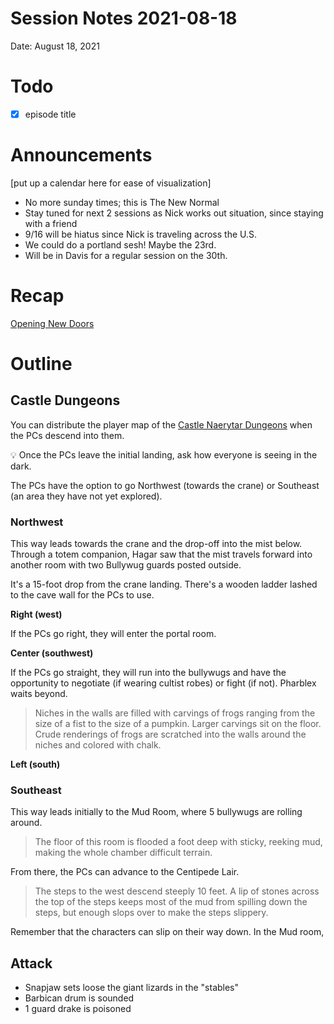 # Session Notes 2021-08-18

Date: August 18, 2021

# Todo

- [x]  episode title

# Announcements

[put up a calendar here for ease of visualization]

- No more sunday times; this is The New Normal
- Stay tuned for next 2 sessions as Nick works out situation, since staying with a friend
- 9/16 will be hiatus since Nick is traveling across the U.S.
- We could do a portland sesh! Maybe the 23rd.
- Will be in Davis for a regular session on the 30th.

# Recap

[Opening New Doors](../../logbook/Opening%20New%20Doors.md) 

# Outline

## Castle Dungeons

You can distribute the player map of the [Castle Naerytar Dungeons](../Handouts/%F0%9F%97%BA%EF%B8%8F%20Castle%20Naerytar%20Dungeons.md) when the PCs descend into them.

<aside>
💡 Once the PCs leave the initial landing, ask how everyone is seeing in the dark.

</aside>

The PCs have the option to go Northwest (towards the crane) or Southeast (an area they have not yet explored).

### Northwest

This way leads towards the crane and the drop-off into the mist below. Through a totem companion, Hagar saw that the mist travels forward into another room with two Bullywug guards posted outside.

It's a 15-foot drop from the crane landing. There's a wooden ladder lashed to the cave wall for the PCs to use.

**Right (west)**

If the PCs go right, they will enter the portal room. 

**Center (southwest)**

If the PCs go straight, they will run into the bullywugs and have the opportunity to negotiate (if wearing cultist robes) or fight (if not). Pharblex waits beyond.

> Niches in the walls are filled with carvings of frogs ranging from the size of a fist to the size of a pumpkin. Larger carvings sit on the floor. Crude renderings of frogs are scratched into the walls around the niches and colored with chalk.
> 

**Left (south)**

### Southeast

This way leads initially to the Mud Room, where 5 bullywugs are rolling around.

> The floor of this room is flooded a foot deep with sticky, reeking mud, making the whole chamber difficult terrain.
> 

From there, the PCs can advance to the Centipede Lair.

> The steps to the west descend steeply 10 feet. A lip of stones across the top of the steps keeps most of the mud from spilling down the steps, but enough slops over to make the steps slippery.
> 

Remember that the characters can slip on their way down. In the Mud room,

## Attack

- Snapjaw sets loose the giant lizards in the "stables"
- Barbican drum is sounded
- 1 guard drake is poisoned